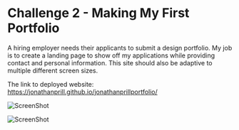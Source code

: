 # Challenge 2 - Making My First Portfolio

A hiring employer needs their applicants to submit a design portfolio. My job is to create a landing page to show off my applications while providing contact and personal information. This site should also be adaptive to multiple different screen sizes.


The link to deployed website: https://jonathanprill.github.io/jonathanprillportfolio/

<!-- got code for pasting screenshots here: https://stackoverflow.com/questions/10189356/how-to-add-screenshot-to-readmes-in-github-repository -->

![ScreenShot](/jonathanprillportfolio/assets/images/jonathanprill.github.io_jonathanprillportfolio_ "screenshot1")

![ScreenShot](/jonathanprillportfolio/assets/images/jonathanprill.github.io_jonathanprillportfolio_ "screenshot1")
